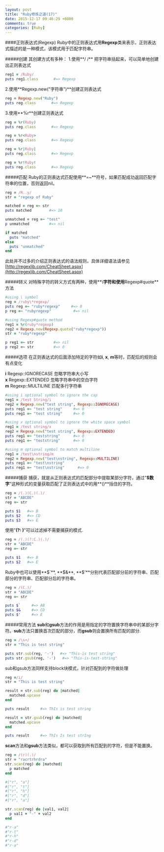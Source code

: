 ```yaml
---
layout: post
title: "Ruby修炼之道(17)"
date: 2015-12-17 09:46:29 +0800
comments: true
categories: [Ruby]
---
```

####正则表达式(Regexp)
Ruby中的正则表达式用**Regexp**类来表示，正则表达式描述的是一种模式，该模式用于匹配字符串。

#####创建
其创建方式有多种：
1.使用**/ /** 把字符串括起来，可以简单地创建出正则表达式

``` ruby
reg1 = /Ruby/
puts reg1.class       #=> Regexp
```
<!-- more -->

2.使用**Regexp.new("字符串")**创建正则表达式

``` ruby
reg = Regexp.new("Ruby")
puts reg.class       #=> Regexp
```

3.使用**%r**创建正则表达式

``` ruby
reg = %r(Ruby)
puts reg.class       #=> Regexp

reg = %r<Ruby>
puts reg.class       #=> Regexp

reg = %r|Ruby|
puts reg.class       #=> Regexp

reg = %r!Ruby!
puts reg.class       #=> Regexp
```

#####匹配
Ruby的正则表达式匹配使用**=~**符号，如果匹配成功返回匹配字符串的位置，否则返回nil。

``` ruby
reg = /R..y/
str = "regexp of Ruby"

matched = reg =~ str
puts matched        #=> 10

unmatched = reg =~ "test"
p unmatched         #=> nil

if matched
  puts "matched"
else
  puts "unmatched"
end
```
此处并不过多的介绍正则表达式的语法规则，具体详细语法请参见[http://regexlib.com/CheatSheet.aspx](http://regexlib.com/CheatSheet.aspx)

#####转义
对特殊字符的转义方式有两种，使用**\\**字符和使用**Regexp#quote**方法

``` ruby
#using \ symbol
reg = /ruby\*regexp/
puts reg =~ "ruby*regexp"     #=> 0
p reg =~ "rubyregexp"          #=> nil

#using Regexp#quote method
reg1 = %r(ruby*regexp)
reg2 = Regexp.new(Regexp.quote("ruby*regexp"))
str = "ruby*regexp"

p reg1 =~ str         #=> nil
p reg2 =~ str         #=> 0
```

#####选项
在正则表达式的后面添加特定的字符如**i**, **x**, **m**等时，匹配后的规则会有点变化
    
**i** 	Regexp::IGNORECASE  忽略字符串大小写    
**x**	Regexp::EXTENDED		忽略字符串中的空白字符     
**m**	Regexp::MULTILINE	匹配多行字符串    

``` ruby
#using i optional symbol to ignore the cap
reg1 = /test String/i
reg2 = Regexp.new("test string", Regexp::IGNORECASE)
puts reg1 =~ "test string"     #=> 0
puts reg1 =~ "test string"     #=> 0

#using x optional symbol to ignore the white space symbol
reg1 = /test string/x
reg2 = Regexp.new("test string", Regexp::EXTENDED)
puts reg1 =~ "teststring"      #=> 0
puts reg1 =~ "teststring"      #=> 0

#using m optional symbol to match multiline
reg1 = /test\nstring/m
reg2 = Regexp.new("test\nstring", Regexp::MULTILINE)
puts reg1 =~ "test\nstring"
puts reg1 =~ "test\nstring"      #=> 0
```

#####捕获
捕获，就是从正则表达式的匹配部分中提取某部分字符，通过"**$数字**"这种形式的变量获取匹配了正则表达式中的用**()**括住的字符。

``` ruby
reg = /(.)(C.)(.)/
str = "ABCDE"
reg =~ str

puts $1   #=> B
puts $2   #=> CD
puts $3   #=> E
```

使用"**(?: )**"可以过滤掉不需要捕获的模式.

``` ruby
reg = /(.)(?:C.)(.)/
str = "ABCDE"
reg =~ str

puts $1   #=> B
puts $2   #=> E
```

Ruby中也可以使用**$`**, **$&**, **$'**分别代表匹配部分前的字符串、匹配部分的字符串、匹配部分后的字符串。

``` ruby
reg = /(C.)/
str = "ABCDE"
reg =~ str

puts $`     #=> AB
puts $&     #=> CD
puts $'     #=> E
```

#####常用方法
**sub**和**gsub**方法的作用是用指定的字符置换字符串中的某部分字符。**sub**方法只置换首次匹配的部分，而**gsub**则会置换所有匹配的部分.

``` ruby
reg = /\s+/
str = "This is test string"

puts str.sub(reg, '-')   #=> "This-is test string"
puts str.gsub(reg, '-')   #=> "This-is-test-string"
```

sub和gsub方法同样支持block块模式，针对匹配到的字符做处理

``` ruby
reg =/i/
str = "This is test string"

result = str.sub(reg) do |matched|
  matched.upcase
end

puts result     #=> ThIs is test string

result = str.gsub(reg) do |matched|
  matched.upcase
end

puts result     #=> ThIs Is test strIng
```

**scan**方法和**gsub**方法类似，都可以获取到所有匹配到的字符，但是不能置换。

``` ruby 
reg = /(r)(.)/
str = "racrtrhrdra"
str.scan(reg) do |matched|
  p matched
end

#["r", "a"]
#["r", "t"]
#["r", "h"]
#["r", "d"]
#["r", "a"]

str.scan(reg) do |val1, val2|
  p val1 + "-" + val2
end

#"r-a"
#"r-t"
#"r-h"
#"r-d"
#"r-a"
```



